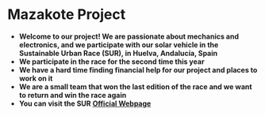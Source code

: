 # Mazakote Project

- **Welcome to our project! We are passionate about mechanics and electronics, and we participate with our solar vehicle in the Sustainable Urban Race (SUR), in Huelva, Andalucía, Spain**
- **We participate in the race for the second time this year**
- **We have a hard time finding financial help for our project and places to work on it**
- **We are a small team that won the last edition of the race and we want to return and win the race again**
- **You can visit the SUR [Official Webpage](https://www.uhu.es/surbanrace/)**

